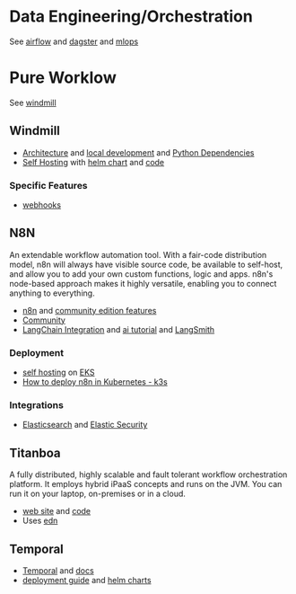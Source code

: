 # Data Engineering/Orchestration
See [airflow](./airflow.md) and [dagster](./dagster) and [mlops](./mlops.md)

# Pure Worklow

See [windmill](./windmill.md)

## Windmill
- [Architecture](https://www.windmill.dev/docs/misc/architecture) and [local development](https://www.windmill.dev/docs/advanced/local_development) and [Python Dependencies](https://www.windmill.dev/docs/advanced/dependencies_in_python)
- [Self Hosting](https://www.windmill.dev/docs/advanced/self_host) with [helm chart](https://www.windmill.dev/docs/advanced/self_host#helm-chart) and [code](https://github.com/windmill-labs/windmill-helm-charts)

### Specific Features
- [webhooks](https://www.windmill.dev/docs/core_concepts/webhooks)

## N8N
An extendable workflow automation tool. With a fair-code distribution model, n8n will always have visible source code, be available to self-host, and allow you to add your own custom functions, logic and apps. n8n's node-based approach makes it highly versatile, enabling you to connect anything to everything.

- [n8n](https://github.com/n8n-io/n8n) and [community edition features](https://docs.n8n.io/hosting/community-edition-features/)
- [Community](https://community.n8n.io/)
- [LangChain Integration](https://docs.n8n.io/advanced-ai/langchain/overview/) and [ai tutorial](https://docs.n8n.io/advanced-ai/intro-tutorial/) and [LangSmith](https://docs.n8n.io/advanced-ai/langchain/langsmith/)

### Deployment
- [self hosting](https://docs.n8n.io/hosting/) on [EKS](https://docs.n8n.io/hosting/installation/server-setups/aws/#hosting-options)
- [How to deploy n8n in Kubernetes - k3s](https://sysadmin.info.pl/en/blog/how-to-deploy-n8n-in-kubernetes-k3s/)

### Integrations
- [Elasticsearch](https://docs.n8n.io/integrations/builtin/app-nodes/n8n-nodes-base.elasticsearch/) and [Elastic Security](https://docs.n8n.io/integrations/builtin/app-nodes/n8n-nodes-base.elasticsecurity/)


## Titanboa
A fully distributed, highly scalable and fault tolerant workflow orchestration platform. It employs hybrid iPaaS concepts and runs on the JVM. You can run it on your laptop, on-premises or in a cloud.

- [web site](https://titanoboa.io/) and [code](https://github.com/commsor/titanoboa)
- Uses [edn](https://github.com/edn-format/edn)

## Temporal
- [Temporal](https://github.com/temporalio) and [docs](https://docs.temporal.io/develop) 
- [deployment guide](https://docs.temporal.io/self-hosted-guide) and [helm charts](https://github.com/temporalio/helm-charts)

